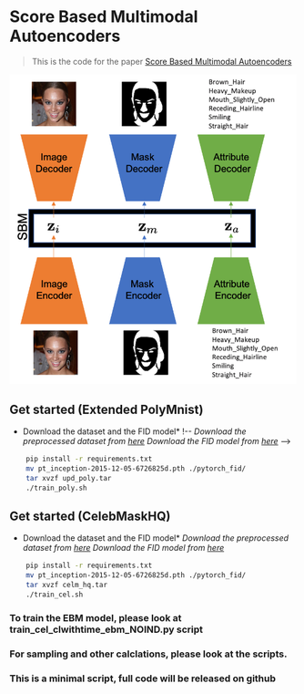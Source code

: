 # Score Based Multimodal Autoencoders
> This is the code for the paper [Score Based Multimodal Autoencoders](https://openreview.net/forum?id=JbuP6UV3Fk)

![Model Architecture](assets/sbmae.png)

## Get started (Extended PolyMnist)
* Download the dataset and the FID model*
!-- *Download the preprocessed dataset from [here](https://uofi.box.com/s/jmhbpiw304gbtx4ulxd0m1cejctp8437)*
*Download the FID model from [here](https://uofi.box.com/s/twh6zi2sp8hxsrthnxkv4oqbd8xs01gm)* -->
```bash
    pip install -r requirements.txt
    mv pt_inception-2015-12-05-6726825d.pth ./pytorch_fid/
    tar xvzf upd_poly.tar
    ./train_poly.sh
```

## Get started (CelebMaskHQ)
* Download the dataset and the FID model*
*Download the preprocessed dataset from [here](https://uofi.box.com/s/d4rnm3gr3a2opgw2o97i6x5zuosq8ve3)*
*Download the FID model from [here](https://uofi.box.com/s/twh6zi2sp8hxsrthnxkv4oqbd8xs01gm)*

```bash
    pip install -r requirements.txt
    mv pt_inception-2015-12-05-6726825d.pth ./pytorch_fid/
    tar xvzf celm_hq.tar
    ./train_cel.sh
```

### To train the EBM model, please look at train_cel_clwithtime_ebm_NOIND.py script
### For sampling and other calclations, please look at the scripts.
### This is a minimal script, full code will be released on github